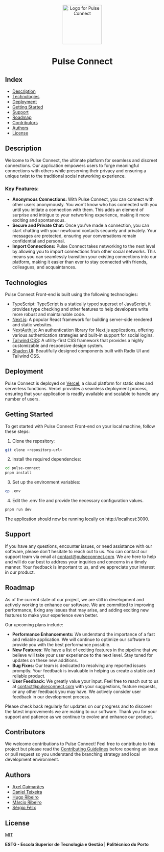 <p align="center">
  <img src="https://github.com/WallQ/Pulse-Connect/blob/dev/others/logo/SVG/Logo%20Transparent.svg" width="128" height="128" alt="Logo for Pulse Connect" >
</p>

<h1 align="center">
  Pulse Connect
</h1>

## Index

-   [Description](https://gitlab.estg.ipp.pt/lds-2022-2023/lds-2023-2024/-/tree/master/front-end#description)
-   [Technologies](https://gitlab.estg.ipp.pt/lds-2022-2023/lds-2023-2024/-/tree/master/front-end#technologies)
-   [Deployment](https://gitlab.estg.ipp.pt/lds-2022-2023/lds-2023-2024/-/tree/master/front-end#deployment)
-   [Getting Started](https://gitlab.estg.ipp.pt/lds-2022-2023/lds-2023-2024/-/tree/master/front-end#getting-started)
-   [Support](https://gitlab.estg.ipp.pt/lds-2022-2023/lds-2023-2024/-/tree/master/front-end#support)
-   [Roadmap](https://gitlab.estg.ipp.pt/lds-2022-2023/lds-2023-2024/-/tree/master/front-end#roadmap)
-   [Contributors](https://gitlab.estg.ipp.pt/lds-2022-2023/lds-2023-2024/-/tree/master/front-end#contributors)
-   [Authors](https://gitlab.estg.ipp.pt/lds-2022-2023/lds-2023-2024/-/tree/master/front-end#authors)
-   [License](https://gitlab.estg.ipp.pt/lds-2022-2023/lds-2023-2024/-/tree/master/front-end#license)

## Description

Welcome to Pulse Connect, the ultimate platform for seamless and discreet connections. Our application empowers users to forge meaningful connections with others while preserving their privacy and ensuring a unique twist to the traditional social networking experience.

### Key Features:

-   **Anonymous Connections:** With Pulse Connect, you can connect with other users anonymously. You won't know who has connected with you until you initiate a connection with them. This adds an element of surprise and intrigue to your networking experience, making it more exciting and spontaneous.
-   **Secure and Private Chat:** Once you've made a connection, you can start chatting with your newfound contacts securely and privately. Your messages are protected, ensuring your conversations remain confidential and personal.
-   **Import Connections:** Pulse Connect takes networking to the next level by allowing you to import connections from other social networks. This means you can seamlessly transition your existing connections into our platform, making it easier than ever to stay connected with friends, colleagues, and acquaintances.

## Technologies

Pulse Connect Front-end is built using the following technologies:

-   [TypeScript](https://www.typescriptlang.org): TypeScript is a statically typed superset of JavaScript, it provides type checking and other features to help developers write more robust and maintainable code.
-   [Next.js](https://nextjs.org): A popular React framework for building server-side rendered and static websites.
-   [NextAuth.js](https://next-auth.js.org): An authentication library for Next.js applications, offering various authentication strategies and built-in support for social logins.
-   [Tailwind CSS](https://tailwindcss.com): A utility-first CSS framework that provides a highly customizable and responsive design system.
-   [Shadcn UI](https://ui.shadcn.com/): Beautifully designed components built with Radix UI and Tailwind CSS.

## Deployment

Pulse Connect is deployed on [Vercel](https://vercel.com/), a cloud platform for static sites and serverless functions. Vercel provides a seamless deployment process, ensuring that your application is readily available and scalable to handle any number of users.

## Getting Started

To get started with Pulse Connect Front-end on your local machine, follow these steps:

1. Clone the repository:

```bash
git clone <repository-url>
```

2. Install the required dependencies:

```bash
cd pulse-connect
pnpm install
```

3. Set up the environment variables:

```bash
cp .env
```

4. Edit the .env file and provide the necessary configuration values.

```bash
pnpm run dev
```

The application should now be running locally on http://localhost:3000.

## Support

If you have any questions, encounter issues, or need assistance with our software, please don't hesitate to reach out to us. You can contact our support team via email at [contact@pulseconnect.com](mailto:contact@pulseconnect.com). We are here to help and will do our best to address your inquiries and concerns in a timely manner. Your feedback is important to us, and we appreciate your interest in our product.

## Roadmap

As of the current state of our project, we are still in development and actively working to enhance our software. We are committed to improving performance, fixing any issues that may arise, and adding exciting new features to make your experience even better.

Our upcoming plans include:

-   **Performance Enhancements:** We understand the importance of a fast and reliable application. We will continue to optimize our software to provide you with the best performance possible.
-   **New Features:** We have a list of exciting features in the pipeline that we believe will take your user experience to the next level. Stay tuned for updates on these new additions.
-   **Bug Fixes:** Our team is dedicated to resolving any reported issues promptly. Your feedback is invaluable in helping us create a stable and reliable product.
-   **User Feedback:** We greatly value your input. Feel free to reach out to us at [contact@pulseconnect.com](mailto:contact@pulseconnect.com) with your suggestions, feature requests, or any other feedback you may have. We actively consider user feedback in our development process.

Please check back regularly for updates on our progress and to discover the latest improvements we are making to our software. Thank you for your support and patience as we continue to evolve and enhance our product.

## Contributors

We welcome contributions to Pulse Connect! Feel free to contribute to this project but please read the [Contributing Guidelines](https://gitlab.estg.ipp.pt/lds-2022-2023/lds-2023-2024/-/blob/master/CONTRIBUTING.md) before opening an issue or pull request so you understand the branching strategy and local development environment.

## Authors

-   [Axel Guimarães](mailto:8180657@estg.ipp.pt)
-   [Daniel Teixeira](mailto:8200378@estg.ipp.pt)
-   [Hugo Ribeiro](mailto:8200441@estg.ipp.pt)
-   [Márcio Ribeiro](mailto:8200408@estg.ipp.pt)
-   [Sérgio Félix](mailto:8200615@estg.ipp.pt)

## License

[MIT](https://gitlab.estg.ipp.pt/lds-2022-2023/lds-2023-2024/-/blob/master/LICENSE.md)

**ESTG - Escola Superior de Tecnologia e Gestão | Politécnico do Porto**
